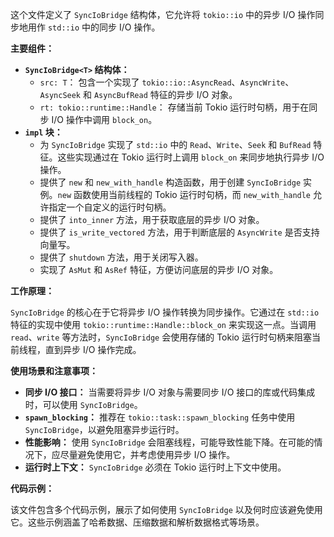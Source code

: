 这个文件定义了 `SyncIoBridge` 结构体，它允许将 `tokio::io` 中的异步 I/O 操作同步地用作 `std::io` 中的同步 I/O 操作。

**主要组件：**

*   **`SyncIoBridge<T>` 结构体：**
    *   `src: T`： 包含一个实现了 `tokio::io::AsyncRead`、`AsyncWrite`、`AsyncSeek` 和 `AsyncBufRead` 特征的异步 I/O 对象。
    *   `rt: tokio::runtime::Handle`： 存储当前 Tokio 运行时句柄，用于在同步 I/O 操作中调用 `block_on`。
*   **`impl` 块：**
    *   为 `SyncIoBridge` 实现了 `std::io` 中的 `Read`、`Write`、`Seek` 和 `BufRead` 特征。这些实现通过在 Tokio 运行时上调用 `block_on` 来同步地执行异步 I/O 操作。
    *   提供了 `new` 和 `new_with_handle` 构造函数，用于创建 `SyncIoBridge` 实例。`new` 函数使用当前线程的 Tokio 运行时句柄，而 `new_with_handle` 允许指定一个自定义的运行时句柄。
    *   提供了 `into_inner` 方法，用于获取底层的异步 I/O 对象。
    *   提供了 `is_write_vectored` 方法，用于判断底层的 `AsyncWrite` 是否支持向量写。
    *   提供了 `shutdown` 方法，用于关闭写入器。
    *   实现了 `AsMut` 和 `AsRef` 特征，方便访问底层的异步 I/O 对象。

**工作原理：**

`SyncIoBridge` 的核心在于它将异步 I/O 操作转换为同步操作。它通过在 `std::io` 特征的实现中使用 `tokio::runtime::Handle::block_on` 来实现这一点。当调用 `read`、`write` 等方法时，`SyncIoBridge` 会使用存储的 Tokio 运行时句柄来阻塞当前线程，直到异步 I/O 操作完成。

**使用场景和注意事项：**

*   **同步 I/O 接口：** 当需要将异步 I/O 对象与需要同步 I/O 接口的库或代码集成时，可以使用 `SyncIoBridge`。
*   **`spawn_blocking`：** 推荐在 `tokio::task::spawn_blocking` 任务中使用 `SyncIoBridge`，以避免阻塞异步运行时。
*   **性能影响：** 使用 `SyncIoBridge` 会阻塞线程，可能导致性能下降。在可能的情况下，应尽量避免使用它，并考虑使用异步 I/O 操作。
*   **运行时上下文：** `SyncIoBridge` 必须在 Tokio 运行时上下文中使用。

**代码示例：**

该文件包含多个代码示例，展示了如何使用 `SyncIoBridge` 以及何时应该避免使用它。这些示例涵盖了哈希数据、压缩数据和解析数据格式等场景。
